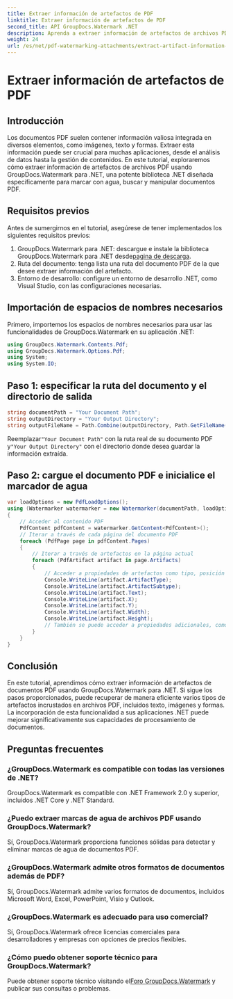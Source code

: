 ```yaml
---
title: Extraer información de artefactos de PDF
linktitle: Extraer información de artefactos de PDF
second_title: API GroupDocs.Watermark .NET
description: Aprenda a extraer información de artefactos de archivos PDF utilizando GroupDocs.Watermark para .NET. Mejore sus capacidades de procesamiento de documentos.
weight: 24
url: /es/net/pdf-watermarking-attachments/extract-artifact-information-pdf/
---
```


# Extraer información de artefactos de PDF

## Introducción
Los documentos PDF suelen contener información valiosa integrada en diversos elementos, como imágenes, texto y formas. Extraer esta información puede ser crucial para muchas aplicaciones, desde el análisis de datos hasta la gestión de contenidos. En este tutorial, exploraremos cómo extraer información de artefactos de archivos PDF usando GroupDocs.Watermark para .NET, una potente biblioteca .NET diseñada específicamente para marcar con agua, buscar y manipular documentos PDF.
## Requisitos previos
Antes de sumergirnos en el tutorial, asegúrese de tener implementados los siguientes requisitos previos:
1.  GroupDocs.Watermark para .NET: descargue e instale la biblioteca GroupDocs.Watermark para .NET desde[pagina de descarga](https://releases.groupdocs.com/Watermark/net/).
2. Ruta del documento: tenga lista una ruta del documento PDF de la que desee extraer información del artefacto.
3. Entorno de desarrollo: configure un entorno de desarrollo .NET, como Visual Studio, con las configuraciones necesarias.

## Importación de espacios de nombres necesarios
Primero, importemos los espacios de nombres necesarios para usar las funcionalidades de GroupDocs.Watermark en su aplicación .NET:
```csharp
using GroupDocs.Watermark.Contents.Pdf;
using GroupDocs.Watermark.Options.Pdf;
using System;
using System.IO;
```
## Paso 1: especificar la ruta del documento y el directorio de salida
```csharp
string documentPath = "Your Document Path";
string outputDirectory = "Your Output Directory";
string outputFileName = Path.Combine(outputDirectory, Path.GetFileName(documentPath));
```
 Reemplazar`"Your Document Path"` con la ruta real de su documento PDF y`"Your Output Directory"` con el directorio donde desea guardar la información extraída.
## Paso 2: cargue el documento PDF e inicialice el marcador de agua
```csharp
var loadOptions = new PdfLoadOptions();
using (Watermarker watermarker = new Watermarker(documentPath, loadOptions))
{
    // Acceder al contenido PDF
    PdfContent pdfContent = watermarker.GetContent<PdfContent>();
    // Iterar a través de cada página del documento PDF
    foreach (PdfPage page in pdfContent.Pages)
    {
        // Iterar a través de artefactos en la página actual
        foreach (PdfArtifact artifact in page.Artifacts)
        {
            // Acceder a propiedades de artefactos como tipo, posición y contenido.
            Console.WriteLine(artifact.ArtifactType);
            Console.WriteLine(artifact.ArtifactSubtype);
            Console.WriteLine(artifact.Text);
            Console.WriteLine(artifact.X);
            Console.WriteLine(artifact.Y);
            Console.WriteLine(artifact.Width);
            Console.WriteLine(artifact.Height);
            // También se puede acceder a propiedades adicionales, como detalles de la imagen, si corresponde.
        }
    }
}
```

## Conclusión
En este tutorial, aprendimos cómo extraer información de artefactos de documentos PDF usando GroupDocs.Watermark para .NET. Si sigue los pasos proporcionados, puede recuperar de manera eficiente varios tipos de artefactos incrustados en archivos PDF, incluidos texto, imágenes y formas. La incorporación de esta funcionalidad a sus aplicaciones .NET puede mejorar significativamente sus capacidades de procesamiento de documentos.
## Preguntas frecuentes
### ¿GroupDocs.Watermark es compatible con todas las versiones de .NET?
GroupDocs.Watermark es compatible con .NET Framework 2.0 y superior, incluidos .NET Core y .NET Standard.
### ¿Puedo extraer marcas de agua de archivos PDF usando GroupDocs.Watermark?
Sí, GroupDocs.Watermark proporciona funciones sólidas para detectar y eliminar marcas de agua de documentos PDF.
### ¿GroupDocs.Watermark admite otros formatos de documentos además de PDF?
Sí, GroupDocs.Watermark admite varios formatos de documentos, incluidos Microsoft Word, Excel, PowerPoint, Visio y Outlook.
### ¿GroupDocs.Watermark es adecuado para uso comercial?
Sí, GroupDocs.Watermark ofrece licencias comerciales para desarrolladores y empresas con opciones de precios flexibles.
### ¿Cómo puedo obtener soporte técnico para GroupDocs.Watermark?
 Puede obtener soporte técnico visitando el[Foro GroupDocs.Watermark](https://forum.groupdocs.com/c/watermark/19) y publicar sus consultas o problemas.